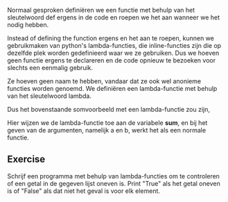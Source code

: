 Normaal gesproken definiëren we een functie met behulp van het sleutelwoord def ergens in de code en roepen we het aan wanneer we het nodig hebben.

Instead of defining the function ergens en het aan te roepen, kunnen we gebruikmaken van python's lambda-functies, die inline-functies zijn die op dezelfde plek worden gedefinieerd waar we ze gebruiken. Dus we hoeven geen functie ergens te declareren en de code opnieuw te bezoeken voor slechts een eenmalig gebruik.

Ze hoeven geen naam te hebben, vandaar dat ze ook wel anonieme functies worden genoemd. We definiëren een lambda-functie met behulp van het sleutelwoord lambda.

Dus het bovenstaande somvoorbeeld met een lambda-functie zou zijn,

Hier wijzen we de lambda-functie toe aan de variabele **sum**, en bij het geven van de argumenten, namelijk a en b, werkt het als een normale functie.



Exercise
--------
Schrijf een programma met behulp van lambda-functies om te controleren of een getal in de gegeven lijst oneven is. Print "True" als het getal oneven is of "False" als dat niet het geval is voor elk element.